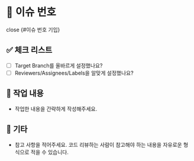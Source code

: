 # 🎯 이슈 번호

close {#이슈 번호 기입}

## ✅ 체크 리스트

- [ ] Target Branch를 올바르게 설정했나요?
- [ ] Reviewers/Assignees/Labels을 알맞게 설정했나요?

## 🏁 작업 내용

- 작업한 내용을 간략하게 작성해주세요.

## 🎸 기타

- 참고 사항을 적어주세요. 코드 리뷰하는 사람이 참고해야 하는 내용을 자유로운 형식으로 적을 수 있습니다.
